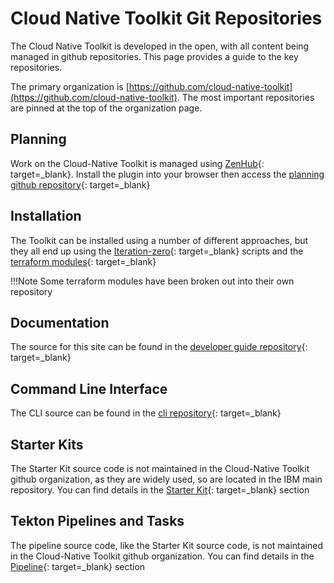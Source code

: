 # Cloud Native Toolkit Git Repositories

The Cloud Native Toolkit is developed in the open, with all content being managed in github repositories.  This page provides a guide to the key repositories.

The primary organization is [https://github.com/cloud-native-toolkit](https://github.com/cloud-native-toolkit).  The most important repositories are pinned at the top of the organization page.

## Planning

Work on the Cloud-Native Toolkit is managed using [ZenHub](https://www.zenhub.com){: target=_blank}.  Install the plugin into your browser then access the [planning github repository](https://github.com/cloud-native-toolkit/planning){: target=_blank}

## Installation

The Toolkit can be installed using a number of different approaches, but they all end up using the [Iteration-zero](https://github.com/cloud-native-toolkit/ibm-garage-iteration-zero){: target=_blank} scripts and the [terraform modules](https://github.com/cloud-native-toolkit/garage-terraform-modules){: target=_blank}

!!!Note
    Some terraform modules have been broken out into their own repository

## Documentation

The source for this site can be found in the [developer guide repository](https://github.com/cloud-native-toolkit/ibm-garage-developer-guide){: target=_blank}

## Command Line Interface

The CLI source can be found in the [cli repository](https://github.com/cloud-native-toolkit/ibm-garage-cloud-cli){: target=_blank}

## Starter Kits

The Starter Kit source code is not maintained in the Cloud-Native Toolkit github organization, as they are widely used, so are located in the IBM main repository.  You can find details in the [Starter Kit](starter-kit/starter-kit.md){: target=_blank} section

## Tekton Pipelines and Tasks

The pipeline source code, like the Starter Kit source code, is not maintained in the Cloud-Native Toolkit github organization.  You can find details in the [Pipeline](tasks/pipelines.md){: target=_blank} section
